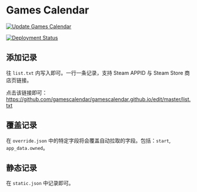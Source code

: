 # Games Calendar

[![Update Games Calendar](https://github.com/gamescalendar/gamescalendar.github.io/actions/workflows/update.yaml/badge.svg)](https://github.com/gamescalendar/gamescalendar.github.io/actions/workflows/update.yaml)

[![Deployment Status](https://github.com/gamescalendar/gamescalendar.github.io/actions/workflows/pages/pages-build-deployment/badge.svg)](https://github.com/gamescalendar/gamescalendar.github.io/actions/workflows/pages/pages-build-deployment)

## 添加记录

往 `list.txt` 内写入即可。一行一条记录，支持 Steam APPID 与 Steam Store 商店页链接。

点击该链接即可：https://github.com/gamescalendar/gamescalendar.github.io/edit/master/list.txt

## 覆盖记录

在 `override.json` 中的特定字段将会覆盖自动拉取的字段。包括：`start`, `app_data.owned`。

## 静态记录

在 `static.json` 中记录即可。
